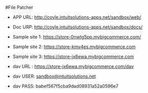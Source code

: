 #File Patcher

- APP URL: http://coyle.intuitsolutions-apps.net/sandbox/web/
- Doc URP: http://coyle.intuitsolutions-apps.net/sandbox/docs/



- Sample site 1: https://store-0nwtg5pp.mybigcommerce.com/
- Sample site 2: https://store-kmv4es.mybigcommerce.com
- Sample site 3: https://store-jx6ewa.mybigcommerce.com
- dav URL : https://store-jx6ewa.mybigcommerce.com/dav
- dav USER: sandbox@intuitsolutions.net
- dav PASS: babef567f5cba9dad08931a52a0596e7
